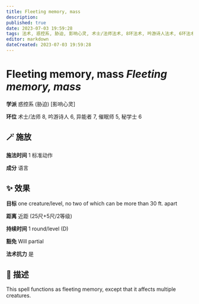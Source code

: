 ```yaml
---
title: Fleeting memory, mass
description: 
published: true
date: 2023-07-03 19:59:28
tags: 法术, 惑控系, 胁迫, 影响心灵, 术士/法师法术, 8环法术, 吟游诗人法术, 6环法术, 异能者法术, 7环法术, 催眠师法术, 5环法术, 秘学士法术
editor: markdown
dateCreated: 2023-07-03 19:59:28
---
```


# **Fleeting memory, mass** *Fleeting memory, mass*

**学派** 惑控系 (胁迫) \[影响心灵\] 

**环位** 术士/法师 8, 吟游诗人 6, 异能者 7, 催眠师 5, 秘学士 6

## 🪄 施放

**施法时间** 1 标准动作

**成分** 语言

## ✨ 效果 

**目标** one creature/level, no two of which can be more than 30 ft. apart 

**距离** 近距 (25尺+5尺/2等级)  

**持续时间** 1 round/level (D) 

**豁免** Will partial

**法术抗力** 是

## 📖 描述

This spell functions as fleeting memory, except that it affects multiple creatures.
    